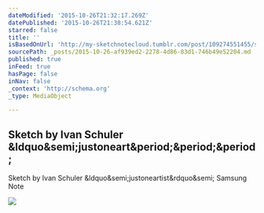 ```yaml
---
dateModified: '2015-10-26T21:32:17.269Z'
datePublished: '2015-10-26T21:38:54.621Z'
starred: false
title: ''
isBasedOnUrl: 'http://my-sketchnotecloud.tumblr.com/post/109274551455/sketch-by-ivan-schuler-justoneartist-samsung'
sourcePath: _posts/2015-10-26-af939ed2-2278-4d86-83d1-746b49e52204.md
published: true
inFeed: true
hasPage: false
inNav: false
_context: 'http://schema.org'
_type: MediaObject

---
```

<article style=""><h1>Sketch by Ivan Schuler &amp;ldquo&amp;semi;justoneart&amp;period;&amp;period;&amp;period;</h1><p>Sketch by Ivan Schuler &amp;ldquo&amp;semi;justoneartist&amp;rdquo&amp;semi; Samsung Note</p><img src="http://41.media.tumblr.com/2d25f66e4f211d44a5ba31a767796bde/tumblr_nitlh5Q2NF1rpz8n2o1_1280.jpg" /></article>